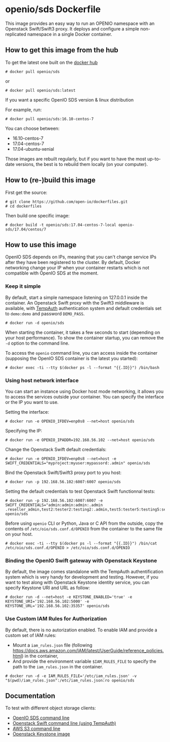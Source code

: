 # openio/sds Dockerfile

This image provides an easy way to run an OPENIO namespace with an Openstack Swift/Swift3 proxy.
It deploys and configure a simple non-replicated namespace in a single Docker container.

## How to get this image from the hub

To get the latest one built on the [docker hub](https://hub.docker.com/r/openio/sds)

```console
# docker pull openio/sds
```

or

```console
# docker pull openio/sds:latest
```

If you want a specific OpenIO SDS version & linux distribution

For example, run:

```console
# docker pull openio/sds:16.10-centos-7
```

You can choose between:

- 16.10-centos-7
- 17.04-centos-7
- 17.04-ubuntu-xenial

Those images are rebuilt regularly, but if you want to have the most up-to-date
versions, the best is to rebuild them locally (on your computer).

## How to (re-)build this image

First get the source:

```console
# git clone https://github.com/open-io/dockerfiles.git
# cd dockerfiles
```

Then build one specific image:

```console
# docker build -t openio/sds:17.04-centos-7-local openio-sds/17.04/centos/7
```

## How to use this image

OpenIO SDS depends on IPs, meaning that you can't change service IPs after they have been registered to the cluster.
By default, Docker networking change your IP when your container restarts which is not compatible with OpenIO SDS at the moment.

### Keep it simple

By default, start a simple namespace listening on 127.0.0.1 inside the container.
An Openstack Swift proxy with the Swift3 middleware is available, with [TempAuth](https://docs.openstack.org/developer/swift/overview_auth.html#tempauth) authentication system and default credentials set to `demo:demo` and password `DEMO_PASS`.

```console
# docker run -d openio/sds
```

When starting the container, it takes a few seconds to start (depending on your host performance). To show the container startup, you can remove the `-d` option to the command line.

To access the `openio` command line, you can access inside the container (supposing the OpenIO SDS container is the latest you started):

```console
# docker exec -ti --tty $(docker ps -l --format "{{.ID}}") /bin/bash
```

### Using host network interface

You can start an instance using Docker host mode networking, it allows you to access the services outside your container. You can specify the interface or the IP you want to use.

Setting the interface:

```console
# docker run -e OPENIO_IFDEV=enp0s8 --net=host openio/sds
```

Specifying the IP:

```console
# docker run -e OPENIO_IPADDR=192.168.56.102 --net=host openio/sds
```

Change the Openstack Swift default credentials:

```console
# docker run -e OPENIO_IFDEV=enp0s8 --net=host -e SWIFT_CREDENTIALS="myproject:myuser:mypassord:.admin" openio/sds
```

Bind the Openstack Swift/Swift3 proxy port to you host:

```console
# docker run -p 192.168.56.102:6007:6007 openio/sds
```

Setting the default credentials to test Openstack Swift functionnal tests:

```console
# docker run -p 192.168.56.102:6007:6007 -e SWIFT_CREDENTIALS="admin:admin:admin:.admin .reseller_admin,test2:tester2:testing2:.admin,test5:tester5:testing5:service,test:tester:testing:.admin,test:tester3:testing3" openio/sds
```

Before using `openio` CLI or Python, Java or C API from the outside, copy the contents of `/etc/oio/sds.conf.d/OPENIO` from the container to the same file on your host.

```console
# docker exec -ti --tty $(docker ps -l --format "{{.ID}}") /bin/cat /etc/oio/sds.conf.d/OPENIO > /etc/oio/sds.conf.d/OPENIO
```

### Binding the OpenIO Swift gateway with Openstack Keystone

By default, the image comes standalone with the TempAuth authentification system which is very handy for development and testing. However, if you want to test along with Openstack Keystone identity service, you can specify Keystone URI and URL as follow:

```console
# docker run -d --net=host -e KEYSTONE_ENABLED='true' -e KEYSTONE_URI='192.168.56.102:5000' -e KEYSTONE_URL='192.168.56.102:35357' openio/sds
```

### Use Custom IAM Rules for Authorization

By default, there is no autorization enabled. To enable IAM and provide a custom set of IAM rules:

- Mount a `iam_rules.json` file (following <https://docs.aws.amazon.com/IAM/latest/UserGuide/reference_policies.html>) in the container,
- And provide the environment variable `$IAM_RULES_FILE` to specify the path to the `iam_rules.json` in the container.

```console
# docker run -d -e IAM_RULES_FILE='/etc/iam_rules.json' -v "$(pwd)/iam_rules.json":/etc/iam_rules.json:ro openio/sds
```

## Documentation

To test with different object storage clients:

- [OpenIO SDS command line](http://docs.openio.io/user-guide/openiocli.html)
- [Openstack Swift command line (using TempAuth)](http://docs.openio.io/user-guide/swiftcli.html#tempauth)
- [AWS S3 command line](http://docs.openio.io/user-guide/awscli.html)
- [Openstack Keystone image](https://hub.docker.com/r/openio/openstack-keystone/)
